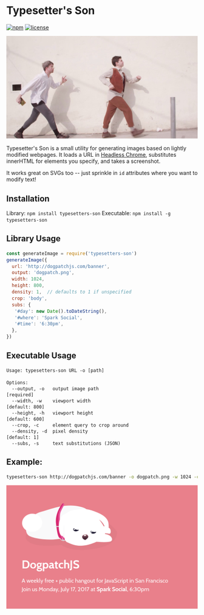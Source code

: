 # Typesetter's Son

[![npm](https://img.shields.io/npm/v/typesetters-son.svg?style=flat-square)](https://www.npmjs.com/package/typesetters-son)
[![license](https://img.shields.io/npm/l/typesetters-son.svg?style=flat-square)](https://github.com/chromakode/typesetters-son/blob/master/LICENSE)

[![Named for "Typesetter's Son" on Channel101](typesetters-son.jpg)](http://www.channel101.com/episode/1667)

Typesetter's Son is a small utility for generating images based on lightly modified webpages. It loads a URL in [Headless Chrome](https://github.com/GoogleChrome/puppeteer), substitutes innerHTML for elements you specify, and takes a screenshot.

It works great on SVGs too -- just sprinkle in `id` attributes where you want to modify text!

## Installation

Library: `npm install typesetters-son`
Executable: `npm install -g typesetters-son`

## Library Usage

```js
const generateImage = require('typesetters-son')
generateImage({
  url: 'http://dogpatchjs.com/banner',
  output: 'dogpatch.png',
  width: 1024,
  height: 800,
  density: 1,  // defaults to 1 if unspecified
  crop: 'body',
  subs: {
   '#day': new Date().toDateString(),
   '#where': 'Spark Social',
   '#time': '6:30pm',
  },
})
```

## Executable Usage

```
Usage: typesetters-son URL -o [path]

Options:
  --output, -o   output image path                                    [required]
  --width, -w    viewport width                                   [default: 800]
  --height, -h   viewport height                                  [default: 600]
  --crop, -c     element query to crop around
  --density, -d  pixel density                                      [default: 1]
  --subs, -s     text substitutions (JSON)
```

## Example:

```sh
typesetters-son http://dogpatchjs.com/banner -o dogpatch.png -w 1024 -c 'body' -s '{"#day": "Monday, July 17, 2017", "#where": "Spark Social", "#time": "6:30pm"}'
```

![Example output](example.png)

